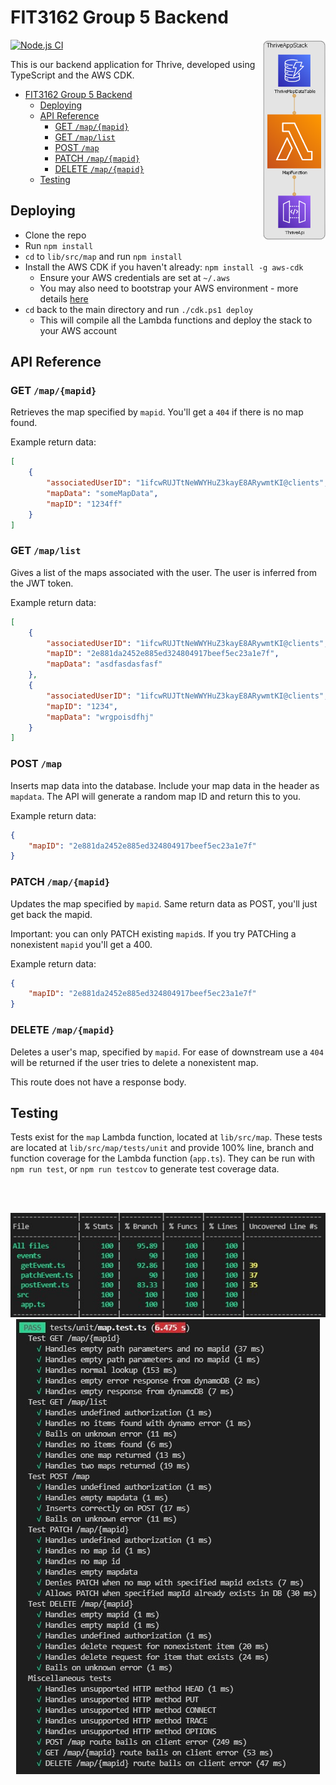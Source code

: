 # FIT3162 Group 5 Backend

<img align=right src="img/diagram-crop.png" width=20%>

[![Node.js CI](https://github.com/FIT3161ActivityTeam5/backend/actions/workflows/node.js.yml/badge.svg)](https://github.com/FIT3161ActivityTeam5/backend/actions/workflows/node.js.yml)

This is our backend application for Thrive, developed using TypeScript and the AWS CDK.

- [FIT3162 Group 5 Backend](#fit3162-group-5-backend)
  - [Deploying](#deploying)
  - [API Reference](#api-reference)
    - [GET `/map/{mapid}`](#get-mapmapid)
    - [GET `/map/list`](#get-maplist)
    - [POST `/map`](#post-map)
    - [PATCH `/map/{mapid}`](#patch-mapmapid)
    - [DELETE `/map/{mapid}`](#delete-mapmapid)
  - [Testing](#testing)

## Deploying

-   Clone the repo
-   Run `npm install`
-   `cd` to `lib/src/map` and run `npm install`
-   Install the AWS CDK if you haven't already: `npm install -g aws-cdk`
    -   Ensure your AWS credentials are set at `~/.aws`
    -   You may also need to bootstrap your AWS environment - more details [here](https://docs.aws.amazon.com/cdk/latest/guide/bootstrapping.html)
-   `cd` back to the main directory and run `./cdk.ps1 deploy`
    -   This will compile all the Lambda functions and deploy the stack to your AWS account

## API Reference

### GET `/map/{mapid}`

Retrieves the map specified by `mapid`. You'll get a `404` if there is no map found.

Example return data:

```json
[
    {
        "associatedUserID": "1ifcwRUJTtNeWWYHuZ3kayE8ARywmtKI@clients",
        "mapData": "someMapData",
        "mapID": "1234ff"
    }
]
```

### GET `/map/list`

Gives a list of the maps associated with the user.
The user is inferred from the JWT token.

Example return data:

```json
[
    {
        "associatedUserID": "1ifcwRUJTtNeWWYHuZ3kayE8ARywmtKI@clients",
        "mapID": "2e881da2452e885ed324804917beef5ec23a1e7f",
        "mapData": "asdfasdasfasf"
    },
    {
        "associatedUserID": "1ifcwRUJTtNeWWYHuZ3kayE8ARywmtKI@clients",
        "mapID": "1234",
        "mapData": "wrgpoisdfhj"
    }
]
```

### POST `/map`

Inserts map data into the database.
Include your map data in the header as `mapdata`.
The API will generate a random map ID and return this to you.

Example return data:

```json
{
    "mapID": "2e881da2452e885ed324804917beef5ec23a1e7f"
}
```

### PATCH `/map/{mapid}`

Updates the map specified by `mapid`.
Same return data as POST, you'll just get back the mapid.

Important: you can only PATCH existing `mapid`s. If you try PATCHing a nonexistent `mapid` you'll get a 400.

Example return data:

```json
{
    "mapID": "2e881da2452e885ed324804917beef5ec23a1e7f"
}
```

### DELETE `/map/{mapid}`

Deletes a user's map, specified by `mapid`. For ease of downstream use a `404` will be returned if the user tries to delete a nonexistent map.

This route does not have a response body.

## Testing

Tests exist for the `map` Lambda function, located at `lib/src/map`. These tests are located at `lib/src/map/tests/unit` and provide 100% line, branch and function coverage for the Lambda function (`app.ts`). They can be run with `npm run test`, or `npm run testcov` to generate test coverage data.

<br>
<br>
<p align="center">
  <img src="img/coverage.jpg" />
  <img src="img/tests.jpg" />
</p>
